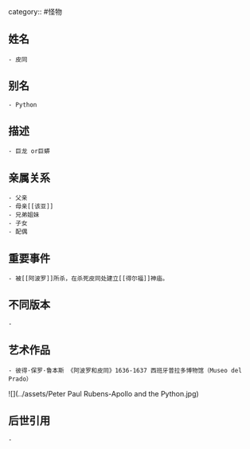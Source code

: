 category:: #怪物
## 姓名
	- 皮同
## 别名
	- Python
## 描述
	- 巨龙 or巨蟒
## 亲属关系
	- 父亲
	- 母亲[[该亚]]
	- 兄弟姐妹
	- 子女
	- 配偶
## 重要事件
	- 被[[阿波罗]]所杀，在杀死皮同处建立[[得尔福]]神庙。
## 不同版本
	-
## 艺术作品
	- 彼得·保罗·鲁本斯 《阿波罗和皮同》1636-1637 西班牙普拉多博物馆（Museo del Prado）
 ![](../assets/Peter Paul Rubens-Apollo and the Python.jpg)
## 后世引用
	-
